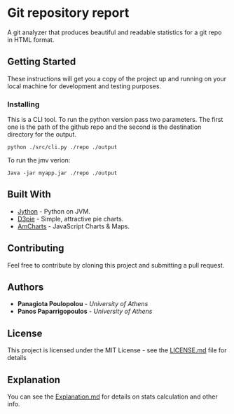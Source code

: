 # Git repository report

A git analyzer that produces beautiful and readable statistics for a git repo in HTML format.

## Getting Started

These instructions will get you a copy of the project up and running on your local machine for development and testing purposes.

### Installing

This is a CLI tool.
To run the python version pass two parameters. The first one is the path of the github repo
and the second is the destination directory for the output.

```
python ./src/cli.py ./repo ./output
```

To run the jmv verion:

```
Java -jar myapp.jar ./repo ./output
```

## Built With

* [Jython](http://www.jython.org/) - Python on JVM.
* [D3pie](http://d3pie.org/) - Simple, attractive pie charts.
* [AmCharts](https://www.amcharts.com) - JavaScript Charts & Maps.

## Contributing

Feel free to contribute by cloning this project and submitting a pull request.

## Authors

* **Panagiota Poulopolou** - *University of Athens*
* **Panos Paparrigopoulos** - *University of Athens*


## License

This project is licensed under the MIT License - see the [LICENSE.md](LICENSE.md) file for details


## Explanation

You can see the  [Explanation.md](explanation.md) for details on stats calculation and other info.